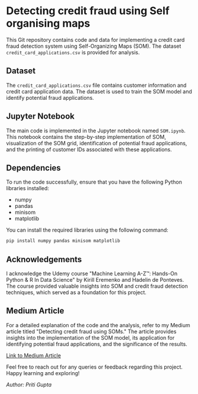 # Detecting credit fraud using Self organising maps

This Git repository contains code and data for implementing a credit card fraud detection system using Self-Organizing Maps (SOM). The dataset `credit_card_applications.csv` is provided for analysis.

## Dataset
The `credit_card_applications.csv` file contains customer information and credit card application data. The dataset is used to train the SOM model and identify potential fraud applications.

## Jupyter Notebook
The main code is implemented in the Jupyter notebook named `SOM.ipynb`. This notebook contains the step-by-step implementation of SOM, visualization of the SOM grid, identification of potential fraud applications, and the printing of customer IDs associated with these applications.

## Dependencies
To run the code successfully, ensure that you have the following Python libraries installed:
- numpy
- pandas
- minisom
- matplotlib

You can install the required libraries using the following command:
```bash
pip install numpy pandas minisom matplotlib
```

## Acknowledgements
I acknowledge the Udemy course "Machine Learning A-Z™: Hands-On Python & R In Data Science" by Kirill Eremenko and Hadelin de Ponteves. The course provided valuable insights into SOM and credit fraud detection techniques, which served as a foundation for this project.

## Medium Article
For a detailed explanation of the code and the analysis, refer to my Medium article titled "Detecting credit fraud using SOMs." The article provides insights into the implementation of the SOM model, its application for identifying potential fraud applications, and the significance of the results.

[Link to Medium Article](https://medium.com/@pritigupta.ds/detecting-credit-fraud-with-soms-eddb89d39634)

Feel free to reach out for any queries or feedback regarding this project. Happy learning and exploring!

*Author: Priti Gupta*
